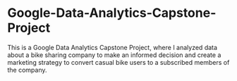 # Google-Data-Analytics-Capstone-Project
This is a Google Data Analytics Capstone Project, where I analyzed data about a bike sharing company to make an informed decision and create a marketing strategy to convert casual bike users to a subscribed members of the company.
